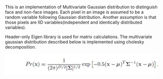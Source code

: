 This is an implementation of Multivariate Gaussian distribution to distinguish face and non-face images.
Each pixel in an image is assumed to be a random variable following Gaussian distribution. Another assumption is that those pixels are IID variables(independent and identically distributed variables).

Header-only Eigen library is used for matrix calculations. The multivariate gaussian distribution described below is implemented using cholesky decomposition.

![Computer vision: models, learning and inference](./distribution.JPG)
